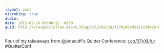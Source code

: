 ```yaml
---
layout: post
microblog: true
audio: 
date: 2012-02-16 09:00:21 -0500
guid: http://craigmcclellan.micro.blog/2012/02/16/t170145492125224960.html
---
```

Four of my takeaways from @jonacuff's Quitter Conference: [t.co/37vXLfur](http://t.co/37vXLfur) #QuitterConf
